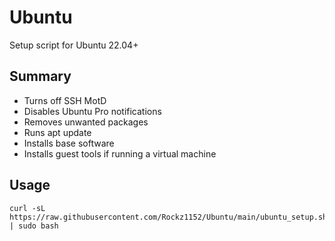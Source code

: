 # Ubuntu
Setup script for Ubuntu 22.04+

## Summary
- Turns off SSH MotD
- Disables Ubuntu Pro notifications
- Removes unwanted packages
- Runs apt update
- Installs base software
- Installs guest tools if running a virtual machine

## Usage
```
curl -sL https://raw.githubusercontent.com/Rockz1152/Ubuntu/main/ubuntu_setup.sh | sudo bash
```
